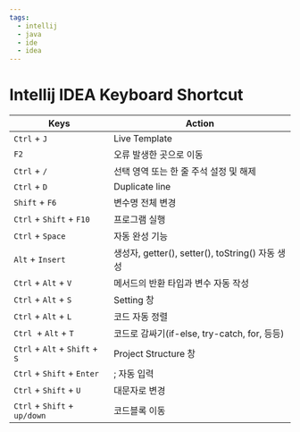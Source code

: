 ```yaml
---
tags:
  - intellij
  - java
  - ide
  - idea
---
```

# Intellij IDEA Keyboard Shortcut

| Keys                           | Action                                    |
| ------------------------------ | ----------------------------------------- |
| `Ctrl` + `J`                   | Live Template                             |
| `F2`                           | 오류 발생한 곳으로 이동                             |
| `Ctrl` + `/`                   | 선택 영역 또는 한 줄 주석 설정 및 해제                   |
| `Ctrl` + `D`                   | Duplicate line                            |
| `Shift` + `F6`                 | 변수명 전체 변경                                 |
| `Ctrl` + `Shift` + `F10`       | 프로그램 실행                                   |
| `Ctrl` + `Space`               | 자동 완성 기능                                  |
| `Alt` + `Insert`               | 생성자, getter(), setter(), toString() 자동 생성 |
| `Ctrl` + `Alt` + `V`           | 메서드의 반환 타입과 변수 자동 작성                      |
| `Ctrl` + `Alt` + `S`           | Setting 창                                 |
| `Ctrl` + `Alt` + `L`           | 코드 자동 정렬                                  |
| `Ctrl `+ `Alt` + `T`           | 코드로 감싸기(if-else, try-catch, for, 등등)      |
| `Ctrl` + `Alt` + `Shift` + `S` | Project Structure 창                       |
| `Ctrl` + `Shift` + `Enter`     | ; 자동 입력                                   |
| `Ctrl` + `Shift` + `U`         | 대문자로 변경                                   |
| `Ctrl` + `Shift` + `up/down`   | 코드블록 이동                                   |
